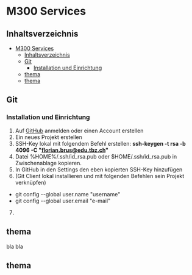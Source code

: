 # M300 Services

## Inhaltsverzeichnis

- [M300 Services](#m300-services)
  - [Inhaltsverzeichnis](#inhaltsverzeichnis)
  - [Git](#git)
    - [Installation und Einrichtung](#installation-und-einrichtung)
  - [thema](#thema)
  - [thema](#thema-1)

## Git
### Installation und Einrichtung
1. Auf [GitHub](https://www.github.com) anmelden oder einen Account erstellen 
2. Ein neues Projekt erstellen
3. SSH-Key lokal mit folgendem Befehl erstellen: **ssh-keygen -t rsa -b 4096 -C "florian.brus@edu.tbz.ch"**
4. Datei %HOME%/.ssh/id_rsa.pub oder $HOME/.ssh/id_rsa.pub in Zwischenablage kopieren.
5. In GitHub in den Settings den eben kopierten SSH-Key hinzufügen
6. (Git Client lokal installieren und mit folgenden Befehlen sein Projekt verknüpfen)
- git config --global user.name "username"
- git config --global user.email "e-mail"
7. 
## thema
bla
bla
## thema